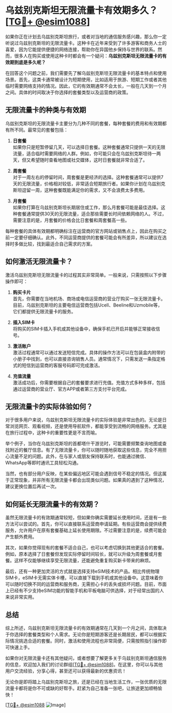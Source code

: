 # 乌兹别克斯坦无限流量卡有效期多久？[[TG💪+ @esim1088](https://t.me/s/esim1088)]

如果你正在计划去乌兹别克斯坦旅行，或者对当地的通信服务感兴趣，那么你一定听说过乌兹别克斯坦的无限流量卡。这种卡在近年来受到了许多游客和商务人士的喜爱，因为它能提供便捷的网络连接，帮助你在异国他乡保持与世界的联系。然而，很多人在购买或使用这种卡时都会有一个疑问：**乌兹别克斯坦无限流量卡的有效期到底是多久呢？**

在回答这个问题之前，我们需要先了解乌兹别克斯坦无限流量卡的基本特点和使用场景。首先，这类卡通常被设计为短期使用，比如适用于旅游、短期工作或者其他临时需要网络支持的情况。因此，它的有效期通常不会太长，一般在几天到一个月之间。具体的时间取决于你选择的套餐类型以及运营商的政策。

## 无限流量卡的种类与有效期

乌兹别克斯坦的无限流量卡主要分为几种不同的套餐，每种套餐的费用和有效期都有所不同。最常见的套餐包括：

1. **日套餐**  
   如果你只是短暂停留几天，可以选择日套餐。这种套餐通常只提供一天的无限流量，适合临时需要网络的人群。例如，你可能只会在乌兹别克斯坦待一两天，但又希望随时查看地图或社交媒体，这时日套餐就非常合适了。

2. **周套餐**  
   对于一周左右的停留时间，周套餐是更经济的选择。这种套餐通常可以提供7天的无限流量，价格相对较低，非常适合短期旅行者。如果你计划在乌兹别克斯坦逗留一周，这种套餐既能满足你的需求，又不会浪费太多费用。

3. **月套餐**  
   如果你打算在乌兹别克斯坦长期居住或工作，那么月套餐可能是最佳选择。这种套餐通常提供30天的无限流量，适合那些需要长时间依赖网络的人。不过，需要注意的是，月套餐的价格会比日套餐和周套餐高一些。

每种套餐的具体有效期都明确标注在运营商的官方网站或销售点上，因此在购买之前一定要仔细确认。此外，不同运营商提供的套餐可能会有所差异，所以建议在选择时多做比较，找到最适合自己需求的方案。

## 如何激活无限流量卡？

激活乌兹别克斯坦无限流量卡的过程其实非常简单。一般来说，只需按照以下步骤操作即可：

1. **购买卡片**  
   首先，你需要在当地机场、商场或电信运营商的营业厅购买一张无限流量卡。目前，乌兹别克斯坦的主要电信运营商包括Ucell、Beeline和Uzmobile等，它们都提供无限流量卡的服务。

2. **插入SIM卡**  
   将购买的SIM卡插入手机或其他设备中，确保手机已开启并能够正常接收信号。

3. **激活账户**  
   激活过程通常可以通过发送短信完成。具体的操作方法可以在包装盒内附带的小册子中找到，也可以直接咨询销售人员。通常情况下，只需发送一条指定格式的短信到运营商的客服号码即可完成激活。

4. **充值流量**  
   激活成功后，你需要根据自己的套餐要求进行充值。充值方式多种多样，包括通过运营商的营业厅、官方APP或者第三方支付平台完成。

## 无限流量卡的实际体验如何？

对于很多用户来说，乌兹别克斯坦无限流量卡的实际体验是非常出色的。无论是日常浏览网页、观看视频，还是使用导航软件，都能享受到流畅的网络服务。尤其是在旅行过程中，这种卡的重要性更是不言而喻。

举个例子，当你在乌兹别克斯坦的首都塔什干游览时，可能需要频繁查询地图或查找附近的餐厅信息。有了无限流量卡，你可以随时随地获取这些信息，完全不用担心流量不足的问题。此外，在与家人或朋友保持联系时，也能通过微信、WhatsApp等即时通讯工具轻松沟通。

当然，也有部分用户反映，在某些偏远地区可能会遇到信号不稳定的情况。但这属于正常现象，并非所有无限流量卡都会出现类似问题。如果真的遇到了这种情况，建议更换位置后再试一次。

## 如何延长无限流量卡的有效期？

虽然无限流量卡的有效期通常较短，但如果你确实需要延长使用时间，还是有一些方法可以尝试的。首先，你可以直接联系运营商申请延期。有些运营商会提供续费服务，允许用户在原有套餐基础上延长使用期限。不过需要注意的是，续费可能会产生额外费用。

其次，如果你觉得现有的套餐不适合自己，也可以考虑切换到其他更适合的套餐。例如，原本选择了日套餐但发现实际停留时间较长，就可以升级为周套餐或月套餐。这样不仅能够继续享受无限流量，还能避免重复购买新卡带来的麻烦。

最后，还有一种更加灵活的方式就是选择支持eSIM技术的产品。相比传统物理SIM卡，eSIM卡无需实体卡槽，可以直接下载到手机或其他设备中。这意味着你可以随时切换不同的运营商和服务商，无需担心卡的丢失或损坏问题。目前，市面上已经有不少支持eSIM功能的智能手机和平板电脑可供选择，对于经常出国的人来说非常实用。

## 总结

综上所述，乌兹别克斯坦无限流量卡的有效期通常在几天到一个月之间，具体取决于你选择的套餐类型和个人需求。无论你是短期游客还是长期居民，都可以根据实际情况挑选合适的套餐。同时，激活和使用流程也非常简便，只需按照指引操作即可快速上手。

如果你对无限流量卡还有其他疑问，或者想要了解更多关于乌兹别克斯坦通信服务的信息，欢迎加入我们的讨论群组[[TG💪+ @esim1088](https://t.me/s/esim1088)]。在这里，你可以与其他用户交流经验，分享心得，甚至还可以获得最新的优惠资讯！

无论你是即将踏上乌兹别克斯坦之旅，还是已经在当地生活工作，一张优质的无限流量卡都将是你不可或缺的好帮手。赶紧为自己准备一张吧，让旅途更加顺畅愉快！

[[TG💪+ @esim1088](https://t.me/s/esim1088) ![Image](https://i.postimg.cc/4NQfJmqS/Snipaste-2025-05-13-00-14-12.png)]